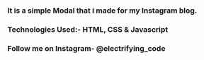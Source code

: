 ### It is a simple Modal that i made for my Instagram blog.


### Technologies Used:- HTML, CSS & Javascript


### Follow me on Instagram- @electrifying_code